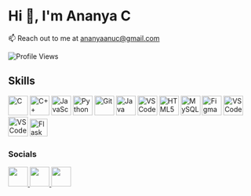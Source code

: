 Hi 👋, I'm Ananya C
=========================
📫 Reach out to me at ananyaanuc@gmail.com
<!--
*theananyac/theananyac* is a ✨ special ✨ repository because its README.md (this file) appears on your GitHub profile.

Here are some ideas to get you started:

- 🔭 I’m currently working on ...
- 🌱 I’m currently learning ...
- 👯 I’m looking to collaborate on ...
- 🤔 I’m looking for help with ...
- 💬 Ask me about ...
- 📫 How to reach me: ...
- 😄 Pronouns: ...
- ⚡ Fun fact: ...
-->

![Profile Views](https://komarev.com/ghpvc/?username=thecodefather&label=Profile%20views&color=0e75b6&style=flat)

## Skills

<p align="left">
  <a href="#"><img src="https://raw.githubusercontent.com/danielcranney/readme-generator/main/public/icons/skills/c-colored.svg" width="40" height="40" alt="C" /></a>
  <a href="#"><img src="https://cdn.jsdelivr.net/gh/devicons/devicon/icons/cplusplus/cplusplus-original.svg" width="40" height="40" alt="C++" /></a>
  <a href="#"><img src="https://raw.githubusercontent.com/danielcranney/readme-generator/main/public/icons/skills/javascript-colored.svg" width="40" height="40" alt="JavaScript" /></a>
  <a href="#"><img src="https://raw.githubusercontent.com/danielcranney/readme-generator/main/public/icons/skills/python-colored.svg" width="40" height="40" alt="Python" /></a>
  <a href="#"><img src="https://raw.githubusercontent.com/danielcranney/readme-generator/main/public/icons/skills/git-colored.svg" width="40" height="40" alt="Git" /></a>
  <a href="#"><img src="https://raw.githubusercontent.com/danielcranney/readme-generator/main/public/icons/skills/java-colored.svg" width="40" height="40" alt="Java" /></a>
  <a href="#"><img src="https://raw.githubusercontent.com/danielcranney/readme-generator/main/public/icons/skills/visualstudiocode-colored.svg" width="40" height="40" alt="VS Code" /></a>
  <a href="#"><img src="https://raw.githubusercontent.com/danielcranney/readme-generator/main/public/icons/skills/html5-colored.svg" width="40" height="40" alt="HTML5" /></a>
  <a href="#"><img src="https://raw.githubusercontent.com/danielcranney/readme-generator/main/public/icons/skills/mysql-colored.svg" width="40" height="40" alt="MySQL" /></a>
  <a href="#"><img src="https://raw.githubusercontent.com/danielcranney/readme-generator/main/public/icons/skills/figma-colored.svg" width="40" height="40" alt="Figma" /></a>
  <a href="#"><img src="https://raw.githubusercontent.com/danielcranney/readme-generator/main/public/icons/skills/sublimetext-colored.svg" width="40" height="40" alt="VS Code" /></a>
  <a href="#"><img src="https://raw.githubusercontent.com/danielcranney/readme-generator/main/public/icons/skills/css3-colored.svg" width="40" height="40" alt="VS Code" /></a>
  <a href="#"><img src="https://raw.githubusercontent.com/danielcranney/readme-generator/main/public/icons/skills/flask-colored.svg" width="36" height="36" alt="Flask" title="Flask"/></a>
</p>

### Socials

<p align="left">
  <a href="https://www.github.com/theananyac" target="_blank" rel="noreferrer"> 
    <picture> 
      <source media="(prefers-color-scheme: dark)" srcset="https://raw.githubusercontent.com/danielcranney/readme-generator/main/public/icons/socials/github-dark.svg" /> 
      <source media="(prefers-color-scheme: light)" srcset="https://raw.githubusercontent.com/danielcranney/readme-generator/main/public/icons/socials/github.svg" /> 
      <img src="https://raw.githubusercontent.com/danielcranney/readme-generator/main/public/icons/socials/github.svg" width="40" height="40" /> 
    </picture> 
  </a> 
  <a href="http://www.instagram.com/the_ananya_c" target="_blank" rel="noreferrer"> 
    <picture> 
      <source media="(prefers-color-scheme: dark)" srcset="https://raw.githubusercontent.com/danielcranney/readme-generator/main/public/icons/socials/instagram-dark.svg" /> 
      <source media="(prefers-color-scheme: light)" srcset="https://raw.githubusercontent.com/danielcranney/readme-generator/main/public/icons/socials/instagram.svg" /> 
      <img src="https://raw.githubusercontent.com/danielcranney/readme-generator/main/public/icons/socials/instagram.svg" width="40" height="40" /> 
    </picture> 
  </a> 
  <a href="https://www.linkedin.com/in/ananya-c-26b4ba258" target="_blank" rel="noreferrer" style="text-decoration: none;"> 
    <picture> 
      <source media="(prefers-color-scheme: dark)" srcset="https://raw.githubusercontent.com/danielcranney/readme-generator/main/public/icons/socials/linkedin-dark.svg" /> 
      <source media="(prefers-color-scheme: light)" srcset="https://raw.githubusercontent.com/danielcranney/readme-generator/main/public/icons/socials/linkedin.svg" /> 
      <img src="https://raw.githubusercontent.com/danielcranney/readme-generator/main/public/icons/socials/linkedin.svg" width="40" height="40" /> 
    </picture> 
  </a>
</p>
